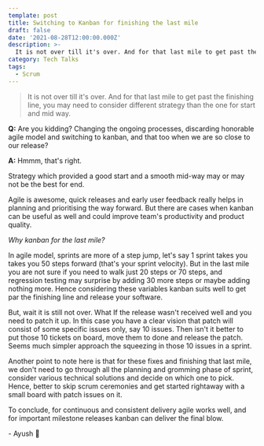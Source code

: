 ```yaml
---
template: post
title: Switching to Kanban for finishing the last mile
draft: false
date: '2021-08-28T12:00:00.000Z'
description: >-
  It is not over till it's over. And for that last mile to get past the finishing line, you may need to consider different strategy than the one for start and mid way.
category: Tech Talks
tags:
  - Scrum
---
```


> It is not over till it's over. And for that last mile to get past the finishing line, you may need to consider different strategy than the one for start and mid way.

**Q:** Are you kidding? Changing the ongoing processes, discarding honorable agile model and switching to kanban, and that too when we are so close to our release?

**A:** Hmmm, that's right.

Strategy which provided a good start and a smooth mid-way may or may not be the best for end.

Agile is awesome, quick releases and early user feedback really helps in planning and prioritising the way forward. But there are cases when kanban can be useful as well and could improve team's productivity and product quality.

_Why kanban for the last mile?_

In agile model, sprints are more of a step jump, let's say 1 sprint takes you takes you 50 steps forward (that's your sprint velocity). But in the last mile you are not sure if you need to walk just 20 steps or 70 steps, and regression testing may surprise by adding 30 more steps or maybe adding nothing more. Hence considering these variables kanban suits well to get par the finishing line and release your software.

But, wait it is still not over. What If the release wasn't received well and you need to patch it up.
In this case you have a clear vision that patch will consist of some specific issues only, say 10 issues. Then isn't it better to put those 10 tickets on board, move them to done and release the patch. Seems much simpler approach the squeezing in those 10 issues in a sprint.

Another point to note here is that for these fixes and finishing that last mile, we don't need to go through all the planning and gromming phase of sprint, consider various technical solutions and decide on which one to pick. Hence, better to skip scrum ceremonies and get started rightaway with a small board with patch issues on it.

To conclude, for continuous and consistent delivery agile works well, and for important milestone releases kanban can deliver the final blow.

\- Ayush 🙂
